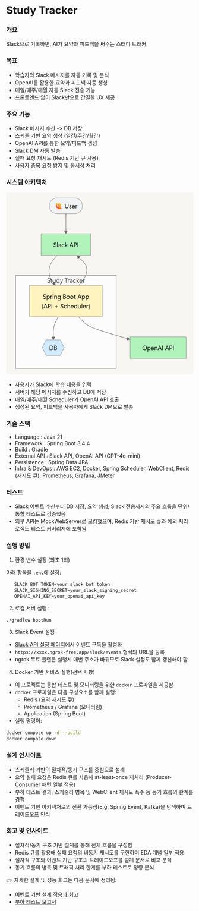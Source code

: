 # Study Tracker 

### 개요 
Slack으로 기록하면, AI가 요약과 피드백을 써주는 스터디 트래커


### 목표

- 학습자의 Slack 메시지를 자동 기록 및 분석
- OpenAI를 활용한 요약과 피드백 자동 생성
- 매일/매주/매월 자동 Slack 전송 기능
- 프론트엔드 없이 Slack만으로 간결한 UX 제공


### 주요 기능

- Slack 메시지 수신 -> DB 저장
- 스케줄 기반 요약 생성 (일간/주간/월간)
- OpenAI API를 통한 요약/피드백 생성
- Slack DM 자동 발송
- 실패 요청 재시도 (Redis 기반 큐 사용)
- 사용자 중복 요청 방지 및 동시성 처리

### 시스템 아키텍처

![img_1.png](img_1.png)

- 사용자가 Slack에 학습 내용을 입력
- 서버가 해당 메시지를 수신하고 DB에 저장
- 매일/매주/매월 Scheduler가 OpenAI API 호출
- 생성된 요약, 피드백을 사용자에게 Slack DM으로 발송


### 기술 스택
- Language : Java 21
- Framework : Spring Boot 3.4.4
- Build : Gradle
- External API : Slack API, OpenAI API (GPT-4o-mini)
- Persistence : Spring Data JPA
- Infra & DevOps : AWS EC2, Docker, Spring Scheduler, WebClient, Redis (재시도 큐), Prometheus, Grafana, JMeter


### 테스트
- Slack 이벤트 수신부터 DB 저장, 요약 생성, Slack 전송까지의 주요 흐름을 단위/통합 테스트로 검증했음
- 외부 API는 MockWebServer로 모킹했으며, Redis 기반 재시도 큐와 예외 처리 로직도 테스트 커버리지에 포함됨


### 실행 방법 
1. 환경 변수 설정 (최초 1회)

아래 항목을 `.env`에 설정:
```
   SLACK_BOT_TOKEN=your_slack_bot_token
   SLACK_SIGNING_SECRET=your_slack_signing_secret
   OPENAI_API_KEY=your_openai_api_key
```

2. 로컬 서버 실행 : 
```bash
./gradlew bootRun
```

3. Slack Event 설정
- [Slack API 설정 페이지](https://api.slack.com/apps)에서 이벤트 구독을 활성화
- `https://xxxx.ngrok-free.app/slack/events` 형식의 URL을 등록
- ngrok 무료 플랜은 실행시 매번 주소가 바뀌므로 Slack 설정도 함께 갱신해야 함

4. Docker 기반 서비스 실행(선택 사항)
- 이 프로젝트는 통합 테스트 및 모니터링을 위한 `docker` 프로파일을 제공함
- `docker` 프로파일은 다음 구성요소를 함께 실행:
    - Redis (요약 재시도 큐)
    - Prometheus / Grafana (모니터링)
    - Application (Spring Boot)
- 실행 명령어:
```bash
docker compose up -d --build
docker compose down
```

### 설계 인사이트

- 스케줄러 기반의 절차적/동기 구조를 중심으로 설계
- 요약 실패 요청은 Redis 큐를 사용해 at-least-once 재처리 (Producer-Consumer 패턴 일부 적용)
- 부하 테스트 결과, 스케줄러 병목 및 WebClient 재시도 폭주 등 동기 흐름의 한계를 경험
- 이벤트 기반 아키텍처로의 전환 가능성(E.g. Spring Event, Kafka)을 탐색하며 트레이드오프 인식


### 회고 및 인사이트

- 절차적/동기 구조 기반 설계를 통해 전체 흐름을 구성함
- Redis 큐를 활용해 실패 요청의 비동기 재시도를 구현하며 EDA 개념 일부 적용
- 절차적 구조와 이벤트 기반 구조의 트레이드오프를 설계 문서로 비교 분석
- 동기 흐름의 병목 및 트래픽 처리 한계를 부하 테스트로 정량 분석


👉 자세한 설계 및 성능 회고는 다음 문서에 정리됨:
- [이벤트 기반 설계 적용과 회고](./reports/study-tracker-eda-review.pdf)
- [부하 테스트 보고서](./reports/study-tracker-loadtest.pdf)


